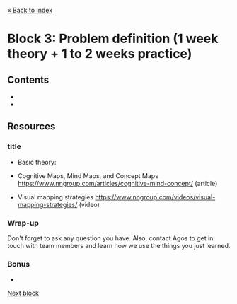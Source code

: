 [« Back to Index](../../README.md)

# Block 3: Problem definition (1 week theory + 1 to 2 weeks practice)

## Contents

- 
-

## Resources

### title

- Basic theory:

- Cognitive Maps, Mind Maps, and Concept Maps https://www.nngroup.com/articles/cognitive-mind-concept/ (article)

- Visual mapping strategies https://www.nngroup.com/videos/visual-mapping-strategies/ (video)

  

### Wrap-up

Don't forget to ask any question you have. Also, contact Agos to get in touch with team members and learn how we use the things you just learned.

### Bonus

- 

[Next block](../block-4/ideation.md)
